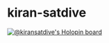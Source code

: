 # kiran-satdive
[![@kiransatdive's Holopin board](https://holopin.me/kiransatdive)](https://holopin.io/@kiransatdive)
